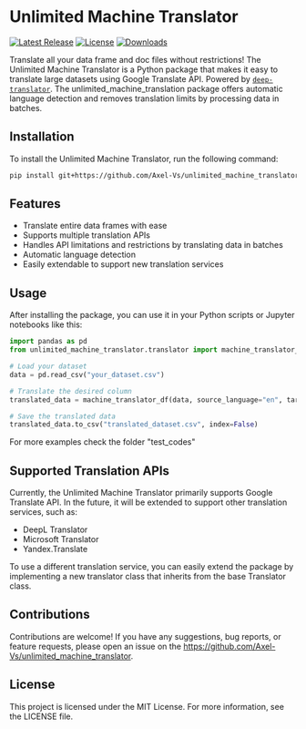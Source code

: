 # Unlimited Machine Translator

[![Latest Release](https://img.shields.io/pypi/v/unlimited_machine_translator.svg)](https://pypi.org/project/unlimited_machine_translator/)
[![License](https://img.shields.io/pypi/l/unlimited_machine_translator.svg)](https://github.com/Axel-Vs/unlimited_machine_translator/blob/main/LICENSE)
[![Downloads](https://img.shields.io/pypi/dm/unlimited_machine_translator.svg)](https://pypi.org/project/unlimited_machine_translator/)

Translate all your data frame and doc files without restrictions! The Unlimited Machine Translator is a Python package that makes it easy to translate large datasets using Google Translate API. Powered by [`deep-translator`](https://pypi.org/project/deep-translator/). The unlimited_machine_translation package offers automatic language detection and removes translation limits by processing data in batches.


## Installation

To install the Unlimited Machine Translator, run the following command:

```bash
pip install git+https://github.com/Axel-Vs/unlimited_machine_translator.git
```

## Features

- Translate entire data frames with ease
- Supports multiple translation APIs
- Handles API limitations and restrictions by translating data in batches
- Automatic language detection
- Easily extendable to support new translation services


## Usage

After installing the package, you can use it in your Python scripts or Jupyter notebooks like this:

```python
import pandas as pd
from unlimited_machine_translator.translator import machine_translator_df

# Load your dataset
data = pd.read_csv("your_dataset.csv")

# Translate the desired column
translated_data = machine_translator_df(data, source_language="en", target_language="es", column_name="text_column")

# Save the translated data
translated_data.to_csv("translated_dataset.csv", index=False)
```

For more examples check the folder "test_codes"

## Supported Translation APIs
Currently, the Unlimited Machine Translator primarily supports Google Translate API. In the future, it will be extended to support other translation services, such as:

- DeepL Translator
- Microsoft Translator
- Yandex.Translate

To use a different translation service, you can easily extend the package by implementing a new translator class that inherits from the base Translator class.


## Contributions
Contributions are welcome! If you have any suggestions, bug reports, or feature requests, please open an issue on the https://github.com/Axel-Vs/unlimited_machine_translator.



## License
This project is licensed under the MIT License. For more information, see the LICENSE file.